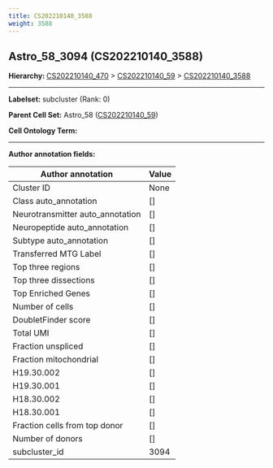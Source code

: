 ```yaml
---
title: CS202210140_3588
weight: 3588
---
```

## Astro_58_3094 (CS202210140_3588)
<b>Hierarchy: </b>
[CS202210140_470](https://purl.brain-bican.org/taxonomy/CS202210140#CS202210140_470) >
[CS202210140_59](https://purl.brain-bican.org/taxonomy/CS202210140#CS202210140_59) >
[CS202210140_3588](https://purl.brain-bican.org/taxonomy/CS202210140#CS202210140_3588)

---


**Labelset:** subcluster (Rank: 0)

**Parent Cell Set:** Astro_58 ([CS202210140_59](https://purl.brain-bican.org/taxonomy/CS202210140#CS202210140_59))



**Cell Ontology Term:** 

[MARKER GENES.]: #


---

[TRANSFERRED ANNOTATIONS.]: #


[AUTHOR ANNOTATION FIELDS.]: #


**Author annotation fields:**

| Author annotation | Value |
|-------------------|-------|
|Cluster ID|None|
|Class auto_annotation|[]|
|Neurotransmitter auto_annotation|[]|
|Neuropeptide auto_annotation|[]|
|Subtype auto_annotation|[]|
|Transferred MTG Label|[]|
|Top three regions|[]|
|Top three dissections|[]|
|Top Enriched Genes|[]|
|Number of cells|[]|
|DoubletFinder score|[]|
|Total UMI|[]|
|Fraction unspliced|[]|
|Fraction mitochondrial|[]|
|H19.30.002|[]|
|H19.30.001|[]|
|H18.30.002|[]|
|H18.30.001|[]|
|Fraction cells from top donor|[]|
|Number of donors|[]|
|subcluster_id|3094|
